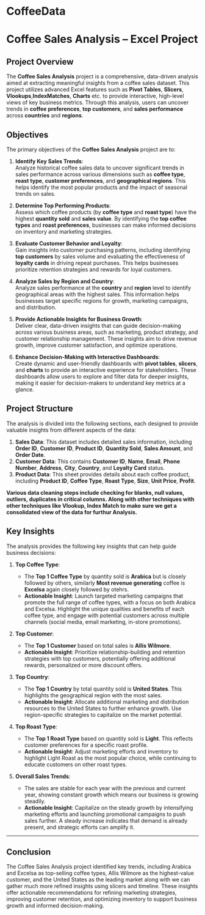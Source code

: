 # CoffeeData
# Coffee Sales Analysis – Excel Project

## **Project Overview**

The **Coffee Sales Analysis** project is a comprehensive, data-driven analysis aimed at extracting meaningful insights from a coffee sales dataset. This project utilizes advanced Excel features such as **Pivot Tables**, **Slicers**, **Vlookups**,**IndexMatches**, **Charts** etc. to provide interactive, high-level views of key business metrics. Through this analysis, users can uncover trends in **coffee preferences**, **top customers**, and **sales performance** across **countries** and **regions**.

## **Objectives**

The primary objectives of the **Coffee Sales Analysis** project are to:

1. **Identify Key Sales Trends**:  
   Analyze historical coffee sales data to uncover significant trends in sales performance across various dimensions such as **coffee type**, **roast type**, **customer preferences**, and **geographical regions**. This helps identify the most popular products and the impact of seasonal trends on sales.

2. **Determine Top Performing Products**:  
   Assess which coffee products (by **coffee type** and **roast type**) have the highest **quantity sold** and **sales value**. By identifying the **top coffee types** and **roast preferences**, businesses can make informed decisions on inventory and marketing strategies.

3. **Evaluate Customer Behavior and Loyalty**:  
   Gain insights into customer purchasing patterns, including identifying **top customers** by sales volume and evaluating the effectiveness of **loyalty cards** in driving repeat purchases. This helps businesses prioritize retention strategies and rewards for loyal customers.

4. **Analyze Sales by Region and Country**:  
   Analyze sales performance at the **country** and **region** level to identify geographical areas with the highest sales. This information helps businesses target specific regions for growth, marketing campaigns, and distribution.

5. **Provide Actionable Insights for Business Growth**:  
   Deliver clear, data-driven insights that can guide decision-making across various business areas, such as marketing, product strategy, and customer relationship management. These insights aim to drive revenue growth, improve customer satisfaction, and optimize operations.

6. **Enhance Decision-Making with Interactive Dashboards**:  
   Create dynamic and user-friendly dashboards with **pivot tables**, **slicers**, and **charts** to provide an interactive experience for stakeholders. These dashboards allow users to explore and filter data for deeper insights, making it easier for decision-makers to understand key metrics at a glance.


## **Project Structure**

The analysis is divided into the following sections, each designed to provide valuable insights from different aspects of the data:

1. **Sales Data**: This dataset includes detailed sales information, including **Order ID**, **Customer ID**, **Product ID**, **Quantity Sold**, **Sales Amount**, and **Order Date**.
2. **Customer Data**: This contains **Customer ID**, **Name**, **Email**, **Phone Number**, **Address**, **City**, **Country**, and **Loyalty Card** status.
3. **Product Data**: This sheet provides details about each coffee product, including **Product ID**, **Coffee Type**, **Roast Type**, **Size**, **Unit Price**, **Profit**.

**Various data cleaning steps include checking for blanks, null values, outliers, duplicates in critical columns. Along with other techniques with other techniques like Vlookup, Index Match to make sure we get a consolidated view of the data for furthur Analysis.** 

## **Key Insights**

The analysis provides the following key insights that can help guide business decisions:

1. **Top Coffee Type**:  
   - The **Top 1 Coffee Type** by quantity sold is **Arabica** but is closely followed by others, similarly **Most revenue generating** coffee is **Excelsa** again closely followed by otehrs.
   - **Actionable Insight**: Launch targeted marketing campaigns that promote the full range of coffee types, with a focus on both Arabica and Excelsa. Highlight the unique qualities and benefits of each coffee type, and engage with potential customers across multiple channels (social media, email marketing, in-store promotions).
     
2. **Top Customer**:  
   - The **Top 1 Customer** based on total sales is **Allis Wilmore**.
   - **Actionable Insight**: Prioritize relationship-building and retention strategies with top customers, potentially offering additional rewards, personalized or more discount offers.

3. **Top Country**:  
   - The **Top 1 Country** by total quantity sold is **United States**. This highlights the geographical region with the most sales.
   - **Actionable Insight**: Allocate additional marketing and distribution resources to the United States to further enhance growth. Use region-specific strategies to capitalize on the market potential.

4. **Top Roast Type**:  
   - The **Top 1 Roast Type** based on quantity sold is **Light**. This reflects customer preferences for a specific roast profile.
   - **Actionable Insight**: Adjust marketing efforts and inventory to highlight Light Roast as the most popular choice, while continuing to educate customers on other roast types.
5. **Overall Sales Trends**:  
   - The sales are stable for each year with the previous and current year, showing constant growth which means our business is growing steadily.
   - **Actionable Insight**: Capitalize on the steady growth by intensifying marketing efforts and launching promotional campaigns to push sales further. A steady increase indicates that demand is already present, and strategic efforts can amplify it.

---
## **Conclusion**

The Coffee Sales Analysis project identified key trends, including Arabica and Excelsa as top-selling coffee types, Allis Wilmore as the highest-value customer, and the United States as the leading market along with we can gather much more refined insights using slicers and timeline. These insights offer actionable recommendations for refining marketing strategies, improving customer retention, and optimizing inventory to support business growth and informed decision-making.

